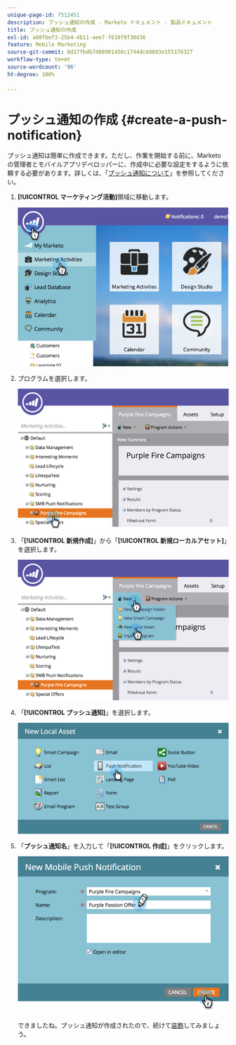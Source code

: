 ```yaml
---
unique-page-id: 7512451
description: プッシュ通知の作成 - Marketo ドキュメント - 製品ドキュメント
title: プッシュ通知の作成
exl-id: a08fbef3-25b4-4b11-aee7-f610f8f30d36
feature: Mobile Marketing
source-git-commit: 0d37fbdb7d08901458c1744dc68893e155176327
workflow-type: tm+mt
source-wordcount: '96'
ht-degree: 100%

---
```


# プッシュ通知の作成 {#create-a-push-notification}

プッシュ通知は簡単に作成できます。ただし、作業を開始する前に、Marketo の管理者とモバイルアプリデベロッパーに、作成中に必要な設定をするように依頼する必要があります。詳しくは、「[プッシュ通知について](/help/marketo/product-docs/mobile-marketing/push-notifications/understanding-push-notifications.md)」を参照してください。

1. **[!UICONTROL マーケティング活動]**&#x200B;領域に移動します。

   ![](assets/image2015-4-22-18-3a46-3a14.png)

1. プログラムを選択します。

   ![](assets/image2015-4-23-13-3a31-3a43.png)

1. 「**[!UICONTROL 新規作成]**」から「**[!UICONTROL 新規ローカルアセット]**」を選択します。

   ![](assets/image2015-4-23-13-3a33-3a20.png)

1. 「**[!UICONTROL プッシュ通知]**」を選択します。

   ![](assets/image2015-4-23-13-3a35-3a6.png)

1. 「**プッシュ通知名**」を入力して「**[!UICONTROL 作成]**」をクリックします。

   ![](assets/image2015-4-23-13-3a36-3a56.png)

   できましたね。プッシュ通知が作成されたので、続けて[装飾](/help/marketo/product-docs/mobile-marketing/push-notifications/configure-mobile-push-notification.md)してみましょう。
